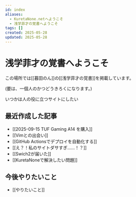 ```yaml
---
id: index
aliases:
  - KuretaNone.netへようこそ
  - 浅学菲才の覚書へようこそ
tags: []
created: 2025-05-28
updated: 2025-05-28
---
```


# 浅学菲才の覚書へようこそ

この場所では[[暮田のん]]の[[浅学菲才の覚書]]を掲載しています。

(要は、一個人のかつどうきろくになります。)

いつかは人の役に立つサイトにしたい

## 最近作成した記事
- [[2025-09-15 TUF Gaming A14 を購入]]
- [[Vimとの出会い]]
- [[GitHub Actionsでデプロイを自動化する]]
- [[え？！私のサイトダサすぎ……！？]]
- [[Swich2が届いた]]
- [[KuretaNoneで解決したい問題]]

## 今後やりたいこと
- [[やりたいこと]]
